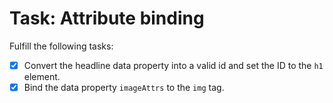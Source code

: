# Task: Attribute binding

Fulfill the following tasks:

- [x] Convert the headline data property into a valid id and set the ID to the `h1` element.
- [x] Bind the data property `imageAttrs` to the `img` tag.
